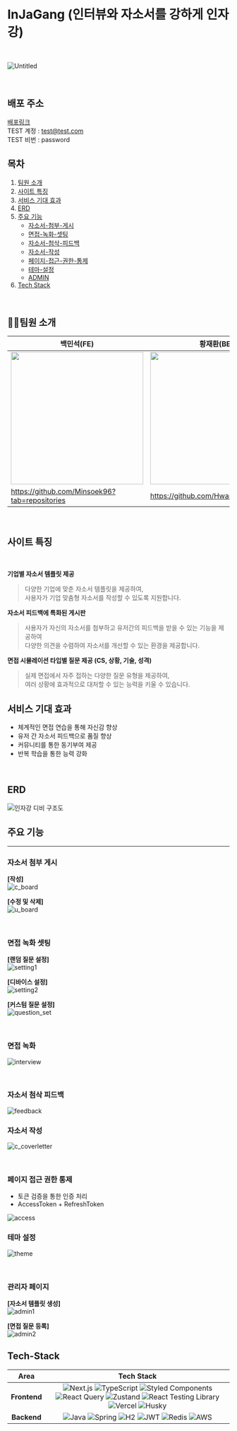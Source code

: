 # InJaGang (인터뷰와 자소서를 강하게 인자강)

<br/>

![Untitled](https://github.com/Minsoek96/Injagang/assets/125581005/b1d08a5d-842a-4b27-9f74-ac4046816a0a)

<br/>

## 배포 주소

[배포링크](https://injagang-fe.vercel.app/)   
TEST 계정 : test@test.com  
TEST 비번 : password

## 목차

1. [팀원 소개](#팀원-소개)
2. [사이트 특징](#사이트-특징)
3. [서비스 기대 효과](#서비스-기대-효과)
4. [ERD](#erd)
5. [주요 기능](#주요-기능)
   - [자소서-첨부-게시](#자소서-첨부-게시)
   - [면접-녹화-셋팅](#면접-녹화-셋팅)
   - [자소서-첨삭-피드백](#자소서-첨삭-피드백)
   - [자소서-작성](#자소서-작성)
   - [페이지-접근-권한-통제](#페이지-접근-권한-통제)
   - [테마-설정](#테마-설정)
   - [ADMIN](#관리자-페이지)
6. [Tech Stack](#tech-stack)

<br/>

## 🙋‍♂️팀원 소개

| 백민석(FE)                                                                                       | 황재환(BE)                                                                                 |
| ------------------------------------------------------------------------------------------------ | ------------------------------------------------------------------------------------------ |
| <img src="https://avatars.githubusercontent.com/u/125581005?s=64&v=4" width="300" height="300"/> | <img src="https://avatars.githubusercontent.com/u/58110333?v=4" width="300" height="300"/> |
| https://github.com/Minsoek96?tab=repositories                                                    | https://github.com/HwangJaeHwan                                                            |

<br/>

## 사이트 특징

<br/>

**기업별 자소서 템플릿 제공**

> 다양한 기업에 맞춘 자소서 템플릿을 제공하여,  
> 사용자가 기업 맞춤형 자소서를 작성할 수 있도록 지원합니다.

**자소서 피드백에 특화된 게시판**

> 사용자가 자신의 자소서를 첨부하고 유저간의 피드백을 받을 수 있는 기능을 제공하여  
> 다양한 의견을 수렴하여 자소서를 개선할 수 있는 환경을 제공합니다.

**면접 시뮬레이션 타입별 질문 제공 (CS, 상황, 기술, 성격)**

> 실제 면접에서 자주 접하는 다양한 질문 유형을 제공하여,  
> 여러 상황에 효과적으로 대처할 수 있는 능력을 키울 수 있습니다.

## 서비스 기대 효과

- 체계적인 면접 연습을 통해 자신감 향상
- 유저 간 자소서 피드백으로 품질 향상
- 커뮤니티를 통한 동기부여 제공
- 반복 학습을 통한 능력 강화

<br/>

## ERD

![인자강 디비 구조도](https://github.com/HwangJaeHwan/Injagang/assets/58110333/769886ad-0006-484d-a6ad-c5b128a8ea55)

## 주요 기능

---

### 자소서 첨부 게시

**[작성]**  
![c_board](https://github.com/user-attachments/assets/69310b20-8000-41e5-b0ef-76d10715766e)


**[수정 및 삭제]**  
![u_board](https://github.com/user-attachments/assets/ca8e89a4-c17d-49a8-8094-504432540b25)

<br/>

### 면접 녹화 셋팅

**[랜덤 질문 설정]**  
![setting1](https://github.com/user-attachments/assets/abfb8d8f-c7e9-47ae-b263-53051ef18896)


**[디바이스 설정]**  
![setting2](https://github.com/user-attachments/assets/9af7da40-5187-48cb-b316-fe62dea59179)


**[커스텀 질문 설정]**  
![question_set](https://github.com/user-attachments/assets/e41056ee-757b-4a98-8f2b-a8d61f19824c)

<br/>

### 면접 녹화 

![interview](https://github.com/user-attachments/assets/502ed900-07a5-455f-8c0e-1e860e785041)

<br/>


### 자소서 첨삭 피드백

![feedback](https://github.com/user-attachments/assets/ed2fe925-0de8-4342-a9b9-1cc02641b3ba)

### 자소서 작성

![c_coverletter](https://github.com/user-attachments/assets/d1eec35e-1030-4538-9233-8837b1a8dbbf)

<br/>

### 페이지 접근 권한 통제 
- 토큰 검증을 통한 인증 처리
- AccessToken + RefreshToken

![access](https://github.com/user-attachments/assets/5fad593c-25ee-4937-9449-cafc3824f697)



### 테마 설정

![theme](https://github.com/user-attachments/assets/5b8807d8-cf95-41f5-997a-018624b12ee1)

<br/>

### 관리자 페이지  

**[자소서 템플릿 생성]**  
![admin1](https://github.com/user-attachments/assets/f0a49e1a-c806-4201-99af-340b8f4addc3)


**[면접 질문 등록]**  
![admin2](https://github.com/user-attachments/assets/9fbeb135-bad9-490d-805b-00337c5c5481)




## Tech-Stack

<div>

|     Area     |                                                                                                                                                                                                                                                                                                                                                           Tech Stack                                                                                                                                                                                                                                                                                                                                                            |
|:------------:|:-------------------------------------------------------------------------------------------------------------------------------------------------------------------------------------------------------------------------------------------------------------------------------------------------------------------------------------------------------------------------------------------------------------------------------------------------------------------------------------------------------------------------------------------------------------------------------------------------------------------------------------------------------------------------------------------------:|
| **Frontend** | <img src="https://img.shields.io/badge/next.js-000000.svg?&style=for-the-badge&logo=next.js&logoColor=white" alt="Next.js"> <img src="https://img.shields.io/badge/typescript-3178C6.svg?&style=for-the-badge&logo=typescript&logoColor=white" alt="TypeScript"> <img src="https://img.shields.io/badge/styled--components-DB7093.svg?&style=for-the-badge&logo=styled-components&logoColor=white" alt="Styled Components"> <img src="https://img.shields.io/badge/react--query-FF4154.svg?&style=for-the-badge&logo=react-query&logoColor=white" alt="React Query"> <img src="https://img.shields.io/badge/zustand-764ABC.svg?&style=for-the-badge&logo=Zustand&logoColor=white" alt="Zustand"> <img src="https://img.shields.io/badge/react--testing--library-E33332.svg?&style=for-the-badge&logo=testing-library&logoColor=white" alt="React Testing Library"> <img src="https://img.shields.io/badge/vercel-000000.svg?&style=for-the-badge&logo=vercel&logoColor=white" alt="Vercel"> <img src="https://img.shields.io/badge/husky-4D4D4D.svg?&style=for-the-badge&logo=husky&logoColor=white" alt="Husky"> |
| **Backend**  | <img src="https://img.shields.io/badge/java-007396?style=for-the-badge&logo=java&logoColor=white" alt="Java"> <img src="https://img.shields.io/badge/spring-6DB33F?style=for-the-badge&logo=spring&logoColor=white" alt="Spring"> <img src="https://img.shields.io/badge/h2-4479A1?style=for-the-badge&logo=h2&logoColor=white" alt="H2"> <img src="https://img.shields.io/badge/jwt-000000?style=for-the-badge&logo=JSON%20web%20tokens&logoColor=white" alt="JWT"> <img src="https://img.shields.io/badge/redis-DC382D?style=for-the-badge&logo=redis&logoColor=white" alt="Redis"> <img src="https://img.shields.io/badge/aws-232F3E?style=for-the-badge&logo=amazon-aws&logoColor=white" alt="AWS"> |

</div>

